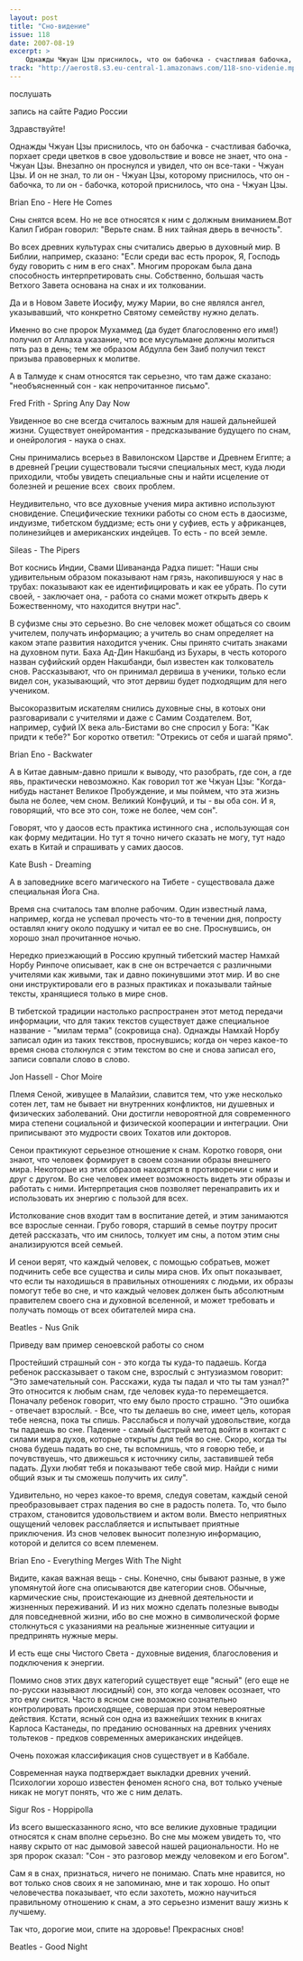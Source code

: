 ```yaml
---
layout: post
title: "Сно-видение"
issue: 118
date: 2007-08-19
excerpt: >
    Однажды Чжуан Цзы приснилось, что он бабочка - счастливая бабочка, порхает среди цветков в свое удовольствие и вовсе не знает, что она - Чжуан Цзы. Внезапно он проснулся и увидел, что он все-таки - Чжуан Цзы. И он не знал, то ли он - Чжуан Цзы, которому приснилось, что он - бабочка, то ли он - бабочка, которой приснилось, что она - Чжуан Цзы.
track: "http://aerost8.s3.eu-central-1.amazonaws.com/118-sno-videnie.mp3"
---
```


послушать

запись на сайте Радио России

Здравствуйте!

Однажды Чжуан Цзы приснилось, что он бабочка - счастливая бабочка, порхает среди цветков в свое удовольствие и вовсе не знает, что она - Чжуан Цзы. Внезапно он проснулся и увидел, что он все-таки - Чжуан Цзы. И он не знал, то ли он - Чжуан Цзы, которому приснилось, что он - бабочка, то ли он - бабочка, которой приснилось, что она - Чжуан Цзы.

Brian Eno - Here He Comes

Сны снятся всем. Но не все относятся к ним с должным вниманием.Вот Калил Гибран говорил: "Верьте снам. В них тайная дверь в вечность".

Во всех древних культурах сны считались дверью в духовный мир. В Библии, например, сказано: "Если среди вас есть пророк, Я, Господь буду говорить с ним в его снах". Многим пророкам была дана способность интерпретировать сны. Собственно, большая часть Ветхого Завета основана на снах и их толковании.

Да и в Новом Завете Иосифу, мужу Марии, во сне являлся ангел, указывавший, что конкретно Святому семейству нужно делать.

Именно во сне пророк Мухаммед (да будет благословенно его имя!) получил от Аллаха указание, что все мусульмане должны молиться пять раз в день; тем же образом Абдулла бен Заиб получил текст призыва правоверных к молитве.

А в Талмуде к снам относятся так серьезно, что там даже сказано: "необъясненный сон - как непрочитанное письмо".

Fred Frith - Spring Any Day Now

Увиденное во сне всегда считалось важным для нашей дальнейшей жизни. Существует онейромантия - предсказывание будущего по снам, и онейрология - наука о снах.

Сны принимались всерьез в Вавилонском Царстве и Древнем Египте; а в древней Греции существовали тысячи специальных мест, куда люди приходили, чтобы увидеть специальные сны и найти исцеление от болезней и решение всех  своих проблем.

Неудивительно, что все духовные учения мира активно используют сновидение. Специфические техники работы со сном есть в даосизме, индуизме, тибетском буддизме; есть они у суфиев, есть у африканцев, полинезийцев и американских индейцев. То есть - по всей земле.

Sileas - The Pipers

Вот коснись Индии, Свами Шивананда Радха пишет: "Наши сны удивительным образом показывают нам грязь, накопившуюся у нас в трубах: показывают как ее идентифицировать и как ее убрать. По сути своей, - заключает она, - работа со снами может открыть дверь к Божественному, что находится внутри нас".

В суфизме сны это серьезно. Во сне человек может общаться со своим учителем, получать информацию; а учитель во снам определяет на каком этапе развития находится ученик. Сны принято считать знаками на духовном пути. Баха Ад-Дин Накшбанд из Бухары, в честь которого назван суфийский орден Накшбанди, был известен как толкователь снов. Рассказывают, что он принимал дервиша в ученики, только если видел сон, указывающий, что этот дервиш будет подходящим для него учеником.

Высокоразвитым искателям снились духовные сны, в котоых они разговаривали с учителями и даже с Самим Создателем. Вот, например, суфий IX века аль-Бистами во сне спросил у Бога: "Как придти к тебе?" Бог коротко ответил: "Отрекись от себя и шагай прямо".

Brian Eno - Backwater

А в Китае давным-давно пришли к выводу, что разобрать, где сон, а где явь, практически невозможно. Как говорил тот же Чжуан Цзы: "Когда-нибудь настанет Великое Пробуждение, и мы поймем, что эта жизнь была не более, чем сном. Великий Конфуций, и ты - вы оба сон. И я, говорящий, что все это сон, тоже не более, чем сон".

Говорят, что у даосов есть практика истинного сна , использующая сон как форму медитации. Но тут я точно ничего сказать не могу, тут надо ехать в Китай и спрашивать у самих даосов.

Kate Bush - Dreaming

А в заповеднике всего магического на Тибете - существовала даже специальная Йога Сна.

Время сна считалось там вполне рабочим. Один известный лама, например, когда не успевал прочесть что-то в течении дня, попросту оставлял книгу около подушку и читал ее во сне. Проснувшись, он хорошо знал прочитанное ночью.

Нередко приезжающий в Россию крупный тибетский мастер Намхай Норбу Ринпоче описывает, как в сне он встречается с различными учителями как живыми, так и давно покинувшими этот мир. И во сне они инструктировали его в разных практиках и показывали тайные тексты, хранящиеся только в мире снов.

В тибетской традиции настолько распространен этот метод передачи информации, что для таких текстов существует даже специальное название - "милам терма" (сокровища сна). Однажды Намхай Норбу записал один из таких текствов, проснувшись; когда он через какое-то время снова столкнулся с этим текстом во сне и снова записал его, записи совпали слово в слово.

Jon Hassell - Chor Moire

Племя Сеной, живущее в Малайзии, славится тем, что уже несколько сотен лет, там не бывает ни внутренних конфликтов, ни душевных и физических заболеваний. Они достигли невороятной для современного мира степени социальной и физической кооперации и интеграции. Они приписывают это мудрости своих Тохатов или докторов.

Сенои практикуют серьезное отношение к снам. Коротко говоря, они знают, что человек формирует в своем сознании образы внешнего мира. Некоторые из этих образов находятся в противоречии с ним и друг с другом. Во сне человек имеет возможность видеть эти образы и работать с ними. Интерпретация снов позволяет перенаправить их и использовать их энергию с пользой для всех.

Истолкование снов входит там в воспитание детей, и этим занимаются все взрослые сеннаи. Грубо говоря, старший в семье поутру просит детей рассказать, что им снилось, толкует им сны, а потом этим сны анализируются всей семьей.

И сенои верят, что каждый человек, с помощью собратьев, может подчинить себе все существа и силы мира снов. Их опыт показывает, что если ты находишься в правильных отношениях с людьми, их образы помогут тебе во сне, и что каждый человек должен быть абсолютным правителем своего сна и духовной вселенной, и может требовать и получать помощь от всех обитателей мира сна.

Beatles - Nus Gnik

Приведу вам пример сеноевской работы со сном

Простейший страшный сон - это когда ты куда-то падаешь. Когда ребенок рассказывает о таком сне, взрослый с энтузиазмом говорит: "Это замечательный сон. Расскажи, куда ты падал и что ты там узнал?" Это относится к любым снам, где человек куда-то перемещается. Поначалу ребенок говорит, что ему было просто страшно. "Это ошибка - отвечает взрослый. - Все, что ты делаешь во сне, имеет цель, которая тебе неясна, пока ты спишь. Расслабься и получай удовольствие, когда ты падаешь во сне. Падение - самый быстрый метод войти в контакт с силами мира духов, которые открыты для тебя во сне. Скоро, когда ты снова будешь падать во сне, ты вспомнишь, что я говорю тебе, и почувствуешь, что движешься к источнику силы, заставившей тебя падать. Духи любят тебя и показывают тебе свой мир. Найди с ними общий язык и ты сможешь получить их силу".

Удивительно, но через какое-то время, следуя советам, каждый сеной преобразовывает страх падения во сне в радость полета. То, что было страхом, становится удовольствием и актом воли. Вместо неприятных ощущений человек расслабляется и испытывает приятные приключения. Из снов человек выносит полезную информацию, которой и делится со всем племенем.

Brian Eno - Everything Merges With The Night

Видите, какая важная вещь - сны. Конечно, сны бывают разные, в уже упомянутой йоге сна описываются две категории снов. Обычные, кармические сны, проистекающие из дневной деятельности и жизненных переживаний. И из них можно сделать полезные выводы для повседневной жизни, ибо во сне можно в символической форме столкнуться с указаниями на реальные жизненные ситуации и предпринять нужные меры.

И есть еще сны Чистого Света - духовные видения, благословения и подключения к энергии.

Помимо снов этих двух категорий существует еще "ясный" (его еще не по-русски называют люсидный) сон, это когда человек осознает, что это ему снится. Часто в ясном сне возможно сознательно контролировать происходящее, совершая при этом невероятные действия. Кстати, ясный сон одна из важнейших техник в книгах Карлоса Кастанеды, по преданию основанных на древних учениях тольтеков - предков современных американских индейцев.

Очень похожая классификация снов существует и в Каббале.

Современная наука подтверждает выкладки древних учений. Психологии хорошо известен феномен ясного сна, вот только ученые никак не могут понять, что же с ним делать.

Sigur Ros - Hoppipolla

Из всего вышесказанного ясно, что все великие духовные традиции относятся к снам вполне серьезно. Во сне мы можем увидеть то, что наяву скрыто от нас дымовой завесой нашей рациональности. Но не зря пророк сказал: "Сон - это разговор между человеком и его Богом".

Сам я в снах, признаться, ничего не понимаю. Спать мне нравится, но вот только снов своих я не запоминаю, мне и так хорошо. Но опыт человечества показывает, что если захотеть, можно научиться правильному отношению к снам, а это серьезно изменит вашу жизнь к лучшему.

Так что, дорогие мои, спите на здоровье! Прекрасных снов!

Beatles - Good Night
